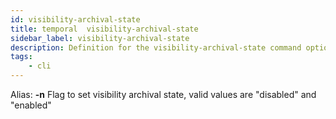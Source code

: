 ```yaml
---
id: visibility-archival-state
title: temporal  visibility-archival-state
sidebar_label: visibility-archival-state
description: Definition for the visibility-archival-state command option.
tags:
	- cli
---
```


Alias: **-n**
Flag to set visibility archival state, valid values are "disabled" and "enabled"
